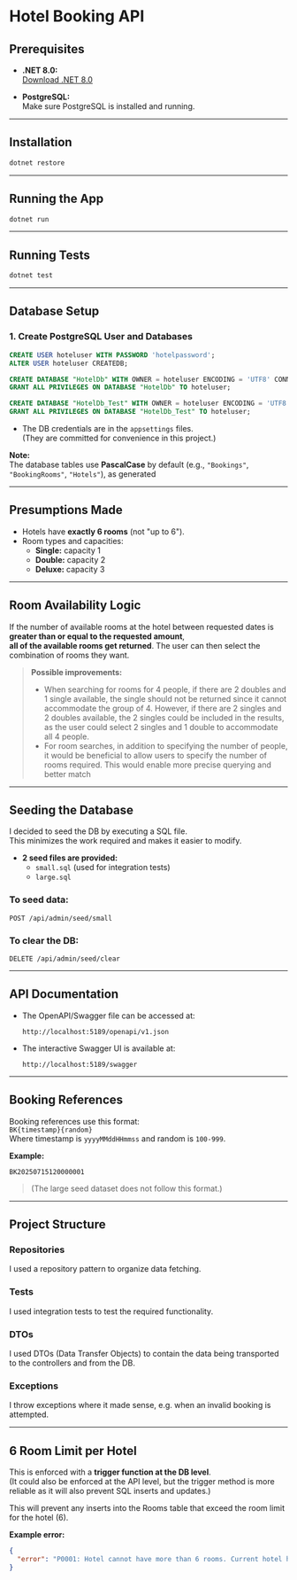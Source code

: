 # Hotel Booking API

## Prerequisites

- **.NET 8.0:**  
  [Download .NET 8.0](https://dotnet.microsoft.com/en-us/download/dotnet/8.0)

- **PostgreSQL:**  
  Make sure PostgreSQL is installed and running.

---

## Installation

```sh
dotnet restore
```

---

## Running the App

```sh
dotnet run
```

---

## Running Tests

```sh
dotnet test
```

---

## Database Setup

### 1. Create PostgreSQL User and Databases

```sql
CREATE USER hoteluser WITH PASSWORD 'hotelpassword';
ALTER USER hoteluser CREATEDB;

CREATE DATABASE "HotelDb" WITH OWNER = hoteluser ENCODING = 'UTF8' CONNECTION LIMIT = -1;
GRANT ALL PRIVILEGES ON DATABASE "HotelDb" TO hoteluser;

CREATE DATABASE "HotelDb_Test" WITH OWNER = hoteluser ENCODING = 'UTF8' CONNECTION LIMIT = -1;
GRANT ALL PRIVILEGES ON DATABASE "HotelDb_Test" TO hoteluser;
```

- The DB credentials are in the `appsettings` files.  
  (They are committed for convenience in this project.)

**Note:**  
The database tables use **PascalCase** by default (e.g., `"Bookings"`, `"BookingRooms"`, `"Hotels"`), as generated

---

## Presumptions Made

- Hotels have **exactly 6 rooms** (not "up to 6").
- Room types and capacities:
  - **Single:** capacity 1
  - **Double:** capacity 2
  - **Deluxe:** capacity 3

---

## Room Availability Logic

If the number of available rooms at the hotel between requested dates is **greater than or equal to the requested amount**,  
**all of the available rooms get returned**. The user can then select the combination of rooms they want.

> **Possible improvements:**
> - When searching for rooms for 4 people, if there are 2 doubles and 1 single available, the single should not be returned since it cannot accommodate the group of 4. However, if there are 2 singles and 2 doubles available, the 2 singles could be included in the results, as the user could select 2 singles and 1 double to accommodate all 4 people.
> - For room searches, in addition to specifying the number of people, it would be beneficial to allow users to specify the number of rooms required. This would enable more precise querying and better match

---

## Seeding the Database

I decided to seed the DB by executing a SQL file.  
This minimizes the work required and makes it easier to modify.

- **2 seed files are provided:**  
  - `small.sql` (used for integration tests)
  - `large.sql`

### To seed data:

```http
POST /api/admin/seed/small
```

### To clear the DB:

```http
DELETE /api/admin/seed/clear
```

---

## API Documentation

- The OpenAPI/Swagger file can be accessed at:
  ```
  http://localhost:5189/openapi/v1.json
  ```
- The interactive Swagger UI is available at:
  ```
  http://localhost:5189/swagger
  ```

---

## Booking References

Booking references use this format:  
`BK{timestamp}{random}`  
Where timestamp is `yyyyMMddHHmmss` and random is `100-999`.

**Example:**  
```
BK20250715120000001
```
> (The large seed dataset does not follow this format.)

---

## Project Structure

### Repositories

I used a repository pattern to organize data fetching.

### Tests

I used integration tests to test the required functionality.

### DTOs

I used DTOs (Data Transfer Objects) to contain the data being transported to the controllers and from the DB.

### Exceptions

I throw exceptions where it made sense, e.g. when an invalid booking is attempted.

---

## 6 Room Limit per Hotel

This is enforced with a **trigger function at the DB level**.  
(It could also be enforced at the API level, but the trigger method is more reliable as it will also prevent SQL inserts and updates.)

This will prevent any inserts into the Rooms table that exceed the room limit for the hotel (6).

**Example error:**
```json
{
  "error": "P0001: Hotel cannot have more than 6 rooms. Current hotel has 6 rooms."
}
```

